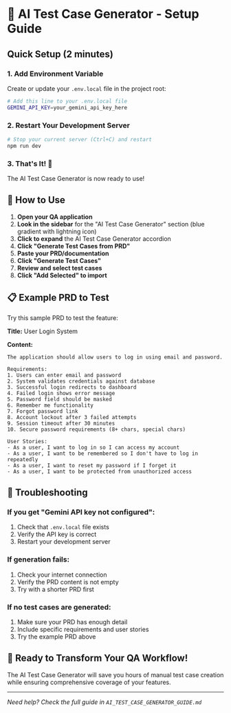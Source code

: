 # 🚀 AI Test Case Generator - Setup Guide

## Quick Setup (2 minutes)

### 1. Add Environment Variable
Create or update your `.env.local` file in the project root:

```bash
# Add this line to your .env.local file
GEMINI_API_KEY=your_gemini_api_key_here
```

### 2. Restart Your Development Server
```bash
# Stop your current server (Ctrl+C) and restart
npm run dev
```

### 3. That's It! 🎉
The AI Test Case Generator is now ready to use!

## 🎯 How to Use

1. **Open your QA application**
2. **Look in the sidebar** for the "AI Test Case Generator" section (blue gradient with lightning icon)
3. **Click to expand** the AI Test Case Generator accordion
4. **Click "Generate Test Cases from PRD"**
5. **Paste your PRD/documentation**
6. **Click "Generate Test Cases"**
7. **Review and select test cases**
8. **Click "Add Selected" to import**

## 📋 Example PRD to Test

Try this sample PRD to test the feature:

**Title:** User Login System

**Content:**
```
The application should allow users to log in using email and password.

Requirements:
1. Users can enter email and password
2. System validates credentials against database
3. Successful login redirects to dashboard
4. Failed login shows error message
5. Password field should be masked
6. Remember me functionality
7. Forgot password link
8. Account lockout after 3 failed attempts
9. Session timeout after 30 minutes
10. Secure password requirements (8+ chars, special chars)

User Stories:
- As a user, I want to log in so I can access my account
- As a user, I want to be remembered so I don't have to log in repeatedly
- As a user, I want to reset my password if I forget it
- As a user, I want to be protected from unauthorized access
```

## 🔧 Troubleshooting

### If you get "Gemini API key not configured":
1. Check that `.env.local` file exists
2. Verify the API key is correct
3. Restart your development server

### If generation fails:
1. Check your internet connection
2. Verify the PRD content is not empty
3. Try with a shorter PRD first

### If no test cases are generated:
1. Make sure your PRD has enough detail
2. Include specific requirements and user stories
3. Try the example PRD above

## 🎉 Ready to Transform Your QA Workflow!

The AI Test Case Generator will save you hours of manual test case creation while ensuring comprehensive coverage of your features.

---

*Need help? Check the full guide in `AI_TEST_CASE_GENERATOR_GUIDE.md`* 
